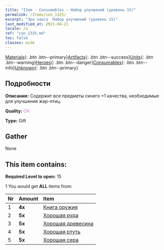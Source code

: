 ```yaml
---
title: "Item - Consumables - Набор улучшений (уровень 15)"
permalink: /Items/con_1325/
excerpt: "Эра хаоса  Набор улучшений (уровень 15)"
last_modified_at: 2021-04-21
locale: ru
ref: "con_1325.md"
toc: false
classes: wide
---
```

 [Materials](/ru/Items/){: .btn .btn--primary}[Artifacts](/ru/Items/Artifacts/){: .btn .btn--success}[Units](/ru/Items/Units/){: .btn .btn--warning}[Heroes](/ru/Items/Heroes/){: .btn .btn--danger}[Consumables](/ru/Items/Consumables/){: .btn .btn--info}[Unknown](/ru/Items/Unknown/){: .btn .btn--primary}

## Подробности
 **Описание:** Содержит все предметы синего +1 качества, необходимые для улучшения жар-птиц.

 **Quality:** <span style="color: #DA70D6">OK</span>

 **Type:** Gift

## Gather

  None

## This item contains:

 **Required Level to open:** 15

 1 You would get **ALL** items  from:

  | Nr | Amount |     Item    |
  |:---|:-------|:------------|
  | 1 |  **4x** | [Книга оружия](/ru/Items/mat_18/) |  | 
  | 2 |  **5x** | [Хорошая руда](/ru/Items/mat_12/) |  | 
  | 3 |  **5x** | [Хорошая древесина](/ru/Items/mat_13/) |  | 
  | 4 |  **5x** | [Хорошая ртуть](/ru/Items/mat_14/) |  | 
  | 5 |  **5x** | [Хорошая сера](/ru/Items/mat_15/) |  | 
